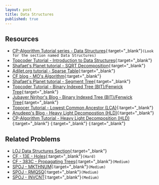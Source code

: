 ```yaml
---
layout: post
title: Data Structures
published: true
---
```


## Resources
- [CP-Algorithm Tutorial series - Data Structures](https://cp-algorithms.com/){:target="\_blank"}`(Look for the section named Data Structures)`
- [Topcoder Tutorial - Introduction to Data Structures](https://www.topcoder.com/community/competitive-programming/tutorials/data-structures/){:target="\_blank"}
- [Shafaet's Planet tutorial - SQRT Decomposition](http://www.shafaetsplanet.com/?p=3416){:target="\_blank"}
- [Adilet.org tutorial - Sparse Table](http://adilet.org/blog/sparse-table/){:target="\_blank"}
- [CF blog - MO's Algorithm](https://codeforces.com/blog/entry/61203){:target="\_blank"}
- [Shafaet's Planet tutorial - Segment Tree](http://www.shafaetsplanet.com/?p=1557){:target="\_blank"}
- [Topcoder Tutorial - Binary Indexed Tree (BIT)/Fenwick Tree](https://www.topcoder.com/community/competitive-programming/tutorials/binary-indexed-trees/){:target="\_blank"}
- [Jubayer Nirjhor's Blog - Binary Indexed Tree (BIT)/Fenwick Tree](https://mathislife.github.io/assets/posts/Fenwick_Tree.html){:target="\_blank"}
- [Topocer Tutorial - Lowest Common Ancestor (LCA)](https://www.topcoder.com/community/competitive-programming/tutorials/range-minimum-query-and-lowest-common-ancestor/){:target="\_blank"}
- [Anudeep's Blog - Heavy Light Decompostion (HLD)](https://blog.anudeep2011.com/heavy-light-decomposition/){:target="\_blank"}
- [CP-Algorithm Tutorial - Heavy Light Decomposition (HLD)](https://cp-algorithms.com/graph/hld.html){:target="\_blank"}
[](){:target="\_blank"}
[](){:target="\_blank"}

## Related Problems

- [LOJ Data Structures Section](https://lightoj.com/problems/category/data-structures){:target="\_blank"}
- [CF - 13E - Holes](https://codeforces.com/contest/13/problem/E){:target="\_blank"}`(Hard)`
- [CF - 383C - Propagating Trees](https://codeforces.com/problemset/problem/383/C){:target="\_blank"}`(Medium)`
- [SPOJ - MKTHNUM](https://www.spoj.com/problems/MKTHNUM/){:target="\_blank"}`(Medium)`
- [SPOJ - RMQSQ](https://www.spoj.com/problems/RMQSQ/){:target="\_blank"}`(Medium)`
- [SPOJ - INVCNT](https://www.spoj.com/problems/INVCNT/){:target="\_blank"}`(Medium)`
